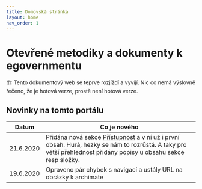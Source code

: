 ```yaml
---
title: Domovská stránka
layout: home
nav_order: 1
---
```


# Otevřené metodiky a dokumenty k egovernmentu

🏗 Tento dokumentový web se teprve rozjíždí a vyvíjí. Nic co nemá výslovně řečeno, že je hotová verze, prostě není hotová verze.

## Novinky na tomto portálu

| Datum | Co je nového |
|-----|-----|
| 21.6.2020 | Přidána nová sekce [Přístupnost](/pristupnost) a v ní už i první obsah. Hurá, hezky se nám to rozrůstá. A taky pro větší přehlednost přidány popisy u obsahu sekce resp složky. |
| 19.6.2020 | Opraveno pár chybek s navigací a ustály URL na obrázky k archimate |
